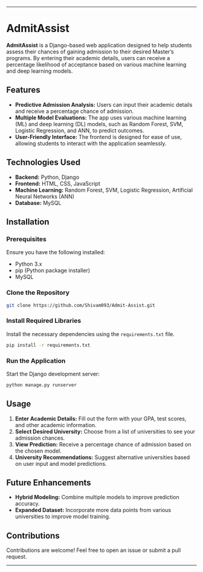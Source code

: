 
---

# AdmitAssist

**AdmitAssist** is a Django-based web application designed to help students assess their chances of gaining admission to their desired Master’s programs. By entering their academic details, users can receive a percentage likelihood of acceptance based on various machine learning and deep learning models.

## Features

- **Predictive Admission Analysis:** Users can input their academic details and receive a percentage chance of admission.
- **Multiple Model Evaluations:** The app uses various machine learning (ML) and deep learning (DL) models, such as Random Forest, SVM, Logistic Regression, and ANN, to predict outcomes.
- **User-Friendly Interface:** The frontend is designed for ease of use, allowing students to interact with the application seamlessly.

## Technologies Used

- **Backend:** Python, Django
- **Frontend:** HTML, CSS, JavaScript
- **Machine Learning:** Random Forest, SVM, Logistic Regression, Artificial Neural Networks (ANN)
- **Database:** MySQL

## Installation

### Prerequisites

Ensure you have the following installed:

- Python 3.x
- pip (Python package installer)
- MySQL

### Clone the Repository

```bash
git clone https://github.com/Shivam093/Admit-Assist.git
```

### Install Required Libraries

Install the necessary dependencies using the `requirements.txt` file.

```bash
pip install -r requirements.txt
```

### Run the Application

Start the Django development server:

```bash
python manage.py runserver
```

## Usage

1. **Enter Academic Details:** Fill out the form with your GPA, test scores, and other academic information.
2. **Select Desired University:** Choose from a list of universities to see your admission chances.
3. **View Prediction:** Receive a percentage chance of admission based on the chosen model.
4. **University Recommendations:** Suggest alternative universities based on user input and model predictions.


## Future Enhancements

- **Hybrid Modeling:** Combine multiple models to improve prediction accuracy.
- **Expanded Dataset:** Incorporate more data points from various universities to improve model training.

## Contributions

Contributions are welcome! Feel free to open an issue or submit a pull request.

---
